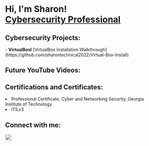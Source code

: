 <h1>Hi, I'm Sharon! <br/> <a href="https://www.linkedin.com/in/sharon-mitchell-0755493"</a>Cybersecurity Professional</a></h1>

<h2> Cybersecurity Projects:</h2>
- <b>VirtualBoxl</b>
 [VirtualBox Installation Walkthrough](https://github.com/sharontechnical2022/Virtual-Box-Install)

<h2>  Future YouTube Videos:</h2>

<h2>  Certifications and Certificates:</h2>
<li>Professional Certificate, Cyber and Networking Security, Georgia Institute of Technology</li>
<li>ITILv3</li>

<h2>  Connect with me:</h2>

<img align="left" alt="SharonMitchell | LinkedIn" width="22px" src="https://cdn.jsdelivr.net/npm/simple-icons@v3/icons/linkedin.svg"/>



<!---
sharontechnical2022/sharontechnical2022 is a ✨ special ✨ repository because its `README.md` (this file) appears on your GitHub profile.
You can click the Preview link to take a look at your changes.
--->
